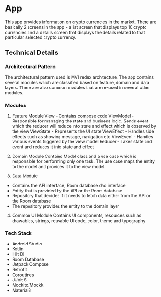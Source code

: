 # App
This app provides information on crypto currencies in the market. There are basically 2 screens 
in the app - a list screen that displays top 10 crypto currencies and a details screen that displays
the details related to that particular selected crypto currency.

## Technical Details

### Architectural Pattern
The architectural pattern used is MVI redux architecture. The app contains several modules which are 
classified based on feature, domain and data layers. There are also common modules that are re-used
in several other modules.

### Modules
1) Feature Module
View - Contains compose code
ViewModel - Responsible for managing the state and business logic. Sends event which the reducer will
            reduce into state and effect which is observed by the view
ViewState - Represents the UI state 
ViewEffect - Handles side effects such as showing message, navigation etc
ViewEvent - Handles various events triggered by the view model
Reducer - Takes state and event and reduces it into state and effect

2) Domain Module
Contains Model class and a use case which is responsible for performing only one task. The use case
maps the entity to the model and provides it to the view model. 

3) Data Module
- Contains the API interface, Room database dao interface
- Entity that is provided by the API or the Room database
- Repository that decides if it needs to fetch data either from the API or the Room database
- The repository provides the entity to the domain layer

4) Common UI Module
Contains UI components, resources such as drawables, strings, reusable UI code, color, theme 
and typography

### Tech Stack
- Android Studio
- Kotlin
- Hilt DI
- Room Database
- Jetpack Compose
- Retrofit
- Coroutines
- JUnit 5
- Mockito/Mockk
- Material3
